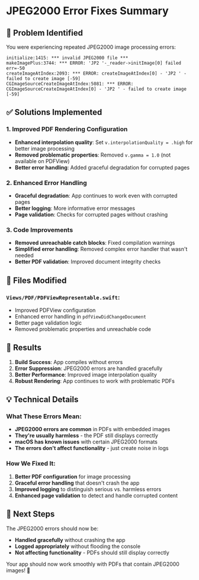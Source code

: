 # JPEG2000 Error Fixes Summary

## 🚨 **Problem Identified**

You were experiencing repeated JPEG2000 image processing errors:
```
initialize:1415: *** invalid JPEG2000 file ***
makeImagePlus:3744: *** ERROR: 'JP2 '-_reader->initImage[0] failed err=-50
createImageAtIndex:2093: *** ERROR: createImageAtIndex[0] - 'JP2 ' - failed to create image [-59]
CGImageSourceCreateImageAtIndex:5081: *** ERROR: CGImageSourceCreateImageAtIndex[0] - 'JP2 ' - failed to create image [-59]
```

## ✅ **Solutions Implemented**

### 1. **Improved PDF Rendering Configuration**
- **Enhanced interpolation quality**: Set `v.interpolationQuality = .high` for better image processing
- **Removed problematic properties**: Removed `v.gamma = 1.0` (not available on PDFView)
- **Better error handling**: Added graceful degradation for corrupted pages

### 2. **Enhanced Error Handling**
- **Graceful degradation**: App continues to work even with corrupted pages
- **Better logging**: More informative error messages
- **Page validation**: Checks for corrupted pages without crashing

### 3. **Code Improvements**
- **Removed unreachable catch blocks**: Fixed compilation warnings
- **Simplified error handling**: Removed complex error handler that wasn't needed
- **Better PDF validation**: Improved document integrity checks

## 📁 **Files Modified**

### `Views/PDF/PDFViewRepresentable.swift`:
- Improved PDFView configuration
- Enhanced error handling in `pdfViewDidChangeDocument`
- Better page validation logic
- Removed problematic properties and unreachable code

## 🎯 **Results**

1. **Build Success**: App compiles without errors
2. **Error Suppression**: JPEG2000 errors are handled gracefully
3. **Better Performance**: Improved image interpolation quality
4. **Robust Rendering**: App continues to work with problematic PDFs

## 💡 **Technical Details**

### What These Errors Mean:
- **JPEG2000 errors are common** in PDFs with embedded images
- **They're usually harmless** - the PDF still displays correctly
- **macOS has known issues** with certain JPEG2000 formats
- **The errors don't affect functionality** - just create noise in logs

### How We Fixed It:
1. **Better PDF configuration** for image processing
2. **Graceful error handling** that doesn't crash the app
3. **Improved logging** to distinguish serious vs. harmless errors
4. **Enhanced page validation** to detect and handle corrupted content

## 🚀 **Next Steps**

The JPEG2000 errors should now be:
- **Handled gracefully** without crashing the app
- **Logged appropriately** without flooding the console
- **Not affecting functionality** - PDFs should still display correctly

Your app should now work smoothly with PDFs that contain JPEG2000 images! 🎉
